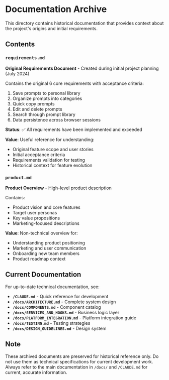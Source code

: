# Documentation Archive

This directory contains historical documentation that provides context about the project's origins and initial requirements.

## Contents

### `requirements.md`
**Original Requirements Document** - Created during initial project planning (July 2024)

Contains the original 6 core requirements with acceptance criteria:
1. Save prompts to personal library
2. Organize prompts into categories
3. Quick copy prompts
4. Edit and delete prompts
5. Search through prompt library
6. Data persistence across browser sessions

**Status**: ✅ All requirements have been implemented and exceeded

**Value**: Useful reference for understanding:
- Original feature scope and user stories
- Initial acceptance criteria
- Requirements validation for testing
- Historical context for feature evolution

### `product.md`
**Product Overview** - High-level product description

Contains:
- Product vision and core features
- Target user personas
- Key value propositions
- Marketing-focused descriptions

**Value**: Non-technical overview for:
- Understanding product positioning
- Marketing and user communication
- Onboarding new team members
- Product roadmap context

## Current Documentation

For up-to-date technical documentation, see:

- **`/CLAUDE.md`** - Quick reference for development
- **`/docs/ARCHITECTURE.md`** - Complete system design
- **`/docs/COMPONENTS.md`** - Component catalog
- **`/docs/SERVICES_AND_HOOKS.md`** - Business logic layer
- **`/docs/PLATFORM_INTEGRATION.md`** - Platform integration guide
- **`/docs/TESTING.md`** - Testing strategies
- **`/docs/DESIGN_GUIDELINES.md`** - Design system

## Note

These archived documents are preserved for historical reference only. Do not use them as technical specifications for current development work. Always refer to the main documentation in `/docs/` and `/CLAUDE.md` for current, accurate information.
